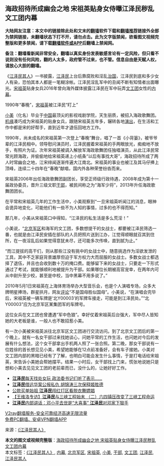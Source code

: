  <h2>海政招待所成幽会之地 宋祖英贴身女侍曝江泽民秽乱文工团内幕</h2> <p class="notice"><b>大陆网友注意：本文中的链接除此处和文末的<a href="https://github.com/bannedbook/fanqiang" >翻墙</a>软件下载和<a href="https://github.com/killgcd/justmysocks/blob/master/README.md">翻墙推荐</a>链接外全部为禁网链接，未翻墙状态下打不开，请勿点击。此为文字版禁闻，欲看图文视频完整版和更多禁闻，请下载<a href="https://github.com/bannedbook/fanqiang">翻墙软件或APP</a>后翻墙上禁闻网。</p><p>备注：翻墙看新闻非常安全，翻墙以真实身份发表敏感言论有一定风险，但只看不说则没有任何风险，翻的人太多，政府管不过来，也不管。信息自由是天赋人权，请放心大胆的翻墙。</b></p>  <div class="entry"> <p>《<span class='wp_keywordlink'><a href="https://www.bannedbook.org/forum2/topic5.html" title="《江泽民其人》" target="_blank">江泽民其人</a></span>》一书披露，<a href="https://www.bannedbook.org/bnews/tag/%e6%b1%9f%e6%b3%bd%e6%b0%91/" class="st_tag internal_tag" rel="tag" title="标签 江泽民 下的日志">江泽民</a>上台后靠腐败和淫乱<span class='wp_keywordlink'><a href="https://www.bannedbook.org/forum24/topic8925.html" title="《治国大道》" target="_blank">治国</a></span>，江泽民到底和多少女人有染，恐怕其本人都是一笔糊涂帐。江泽民淫乱军中的丑闻不断有知情者出面曝光。<span class='wp_keywordlink'><a href="https://www.bannedbook.org/forum2/topic2330.html" title="《国母宋祖英》" target="_blank">宋祖英</a></span>贴身女兵2016年曾向海外媒体披露江泽民在军中玩弄<a href="https://www.bannedbook.org/bnews/tag/%e6%96%87%e5%b7%a5%e5%9b%a2/" class="st_tag internal_tag" rel="tag" title="标签 文工团 下的日志">文工团</a>女性的<span class='wp_keywordlink_affiliate'><a href="https://www.bannedbook.org/bnews/ccpdope/" title="中共高层内幕" target="_blank">内幕</a></span>。</p> <p></p> <p>1990年“春晚”，<a href="https://www.bannedbook.org/bnews/tag/%e5%ae%8b%e7%a5%96%e8%8b%b1/" class="st_tag internal_tag" rel="tag" title="标签 宋祖英 下的日志">宋祖英</a>被江泽民“盯上”</p>  <p><a href="https://www.bannedbook.org/bnews/tag/%E5%B0%8F%E7%BE%8E/" class="st_tag internal_tag" rel="tag" title="标签 小美 下的日志">小美</a>（化名）毕业于<span class='wp_keywordlink_affiliate'><a href="https://www.bannedbook.org/" title="中国" target="_blank">中国</a></span>最顶尖的影视戏剧学院，天生丽质，被招入海政歌舞团。<span class='wp_keywordlink'><a href="https://www.bannedbook.org/forum11/topic248.html" title="禁片：情为何物？生死相许？自由电影《机缘》下载、在线观看" target="_blank">机缘</a></span>凑巧成为宋祖英的贴身女兵，跟随宋祖英五年多，辗转各地<span class='wp_keywordlink_affiliate'><a href="https://zh-cn.shenyunperformingarts.org/" title="演出" target="_blank">演出</a></span>，在生活和工作中都是宋的好帮手，直到近年才退伍回地方工作。</p> <p>1990年，尚未成名的宋祖英第一次登上“春晚”舞台，唱了一首《小背篓》，被爷爷辈的江泽民相中。领导慰问演员时，江泽民握着宋祖英的手两眼放光，痴痴地不放手，有照片为证。次年宋祖英被调入解放军海政歌舞团任独唱演员，从此江泽民常常光顾海政，并偷偷地给宋祖英递上小纸条“以后有事找大哥”，海政招待所成了两人时常幽会之地，江宋绯闻逐渐传遍大江南北。宋祖英的事业也被江及其马仔捧上顶峰，连续二十四年在“春晚”献唱，国内外各种荣誉纷沓而来。</p> <p>宋祖英2006年出任海政歌舞团副团长，享受正师级行政待遇，2008年成为第十一届政协委员，晋升三级文职<a href="https://www.bannedbook.org/bnews/tag/%E5%B9%B2%E9%83%A8/" class="st_tag internal_tag" rel="tag" title="标签 干部 下的日志">干部</a>，被民间称之为“海军少将”，2013年升任海政歌舞团团长。</p>  <p>在平常和宋祖英几年的工作生活中，小美观察到“一旦宋祖英听闻江的消息，眼神会诡异地变化，可能他们有一些不为人知的事情，过多的也不得而知。”</p> <p>那几年，小美从宋祖英口中得知，“江泽民的私生活是多么荒淫！”</p> <p>小美说，“<a href="https://www.bannedbook.org/bnews/tag/%e5%8c%97%e4%ba%ac%e5%86%9b%e5%8c%ba/" class="st_tag internal_tag" rel="tag" title="标签 北京军区 下的日志">北京军区</a>和海军的文工团，多数想提干的女战士，都要被江泽民筛选一番，也就是由江泽民安插在部队的人员把照片送到江办，江觉得顺眼就召其到住所，在一夜淫乱后如果觉得意犹未尽，还可能多次传唤，直到腻为止。”</p>  <p>“而江提拔的高干们，则从那些江没有挑中的女战士中，随意挑选作为淫欲发泄的工具，其中不乏家庭背景雄厚但迫于军方权力大而屈服的女战士。多数女战士都选择了退伍，并且也会收到数十万的掩口费。能够留下来的女战士，只要走一下形式通过了考试，就能够顺利地被提升为干部。如果哪位长期被高官宠幸，在两年内可从中尉升至少校，甚至是中校，当中黑幕不用多说了。”</p> <p>2010年5月1日宋祖英在上海体育场举办大型音乐会，也是个人演唱专场，众多大牌明星捧场，群星拱月，网友<span class='wp_keywordlink_affiliate'><a href="https://www.bannedbook.org/bnews/comments/" title="新闻评论" target="_blank">评论</a></span>“不是国母胜似国母”。小美说，“在演唱会完毕后，宋祖英被一辆车牌是‘北Y00003’的军牌车接走，可能是到江泽民处。”“北Y00003”应为北京军区某集团军的车牌号。</p> <p>这位女兵在文工团也曾遭遇“军中色狼”。幸好仗着宋祖英后台强大，军中尽人皆知她的大老板是谁，一般人也不敢招惹小美。</p>  <p>有一次小美被宋祖英派往北京军区文工团进行交流访问。到了北京文工团后的第一个晚上，就有一名女干部过来找她谈心，问她平常的工作生活，也问她对今后的发展有什么想法，这个女干部拿出手机两人照了一张合照。第二晚，那女干部说有一位姓徐的首长想见见小美，希望她能够在12点前准备好，会有车子接她。小美对文工团内部的黑暗已经有了了解，也明白可能会发生什么事情，于是打电话给宋祖英，宋告诉小美她会帮她摆平。结果一小时后，女干部找上门来，慌张地说她只是想和小美去见见文工团的老前辈而已，没什么的，让她好好工作。</p> <ul class='op-related-articles' title='相关阅读'> <li><a href='https://www.bannedbook.org/bnews/bannedvideo/20201114/1430818.html' target='_blank'><b>江泽民</b>每天找处女玩 政法委书记们听了表示……</a></li> <li><a href='https://www.bannedbook.org/bnews/lifebaike/20201109/1428210.html' target='_blank'><b>江泽民</b>借远华案公报私仇 胡锦涛三次保释姬胜德</a></li> <li><a href='https://www.bannedbook.org/bnews/lifebaike/20201108/1427828.html' target='_blank'>公款买单始祖 <b>江泽民</b>闯红灯区看脱衣舞嫖娼</a></li> <li><a href='https://www.bannedbook.org/bnews/bannedvideo/20201104/1425696.html' target='_blank'>【王维洛专访】<b>江泽民</b>与三峡工程始末 （二）六四镇压改变了三峡工程命运</a></li> <li><a href='https://www.bannedbook.org/bnews/cbnews/20201104/1425655.html' target='_blank'><b>江泽民</b>内部讲话：邓小平去世是“大喜事” <b>江泽民</b>对邓家下狠手</a></li> </ul> <p class="texttj"> <a href="https://www.bannedbook.org/forum23/topic22702.html" target="_blank">V2ray翻墙服务-安全可靠经济高速无限流量</a><br/> <a href="https://github.com/bannedbook/fanqiang/wiki/%E7%A6%81%E9%97%BB%E7%BD%91%E5%AE%89%E5%8D%93%E7%BF%BB%E5%A2%99%E6%96%B0%E9%97%BBAPP" target="_blank">免费PC翻墙、安卓VPN翻墙APP</a></p><p> 来源：<span class='wp_keywordlink'><a href="https://www.bannedbook.org/forum2/topic5.html" title="《江泽民其人》" target="_blank">《江泽民其人》</a></span> </p><a name='sharetosocial'></a>       <div><b>本文的图文或视频完整版</b>：<a href='https://www.bannedbook.org/bnews/cnnews/20201114/1430995.html'>海政招待所成幽会之地 宋祖英贴身女侍曝江泽民秽乱文工团内幕</a></div>  </div><!--END ENTRY--> <div class="postfooter"> <div>本文标签：<a href="https://www.bannedbook.org/bnews/tag/%E3%80%8A%E6%B1%9F%E6%B3%BD%E6%B0%91%E5%85%B6%E4%BA%BA%E3%80%8B/" rel="tag">《江泽民其人》</a>, <a href="https://www.bannedbook.org/bnews/tag/%E5%86%85%E5%B9%95/" rel="tag">内幕</a>, <a href="https://www.bannedbook.org/bnews/tag/%e5%8c%97%e4%ba%ac%e5%86%9b%e5%8c%ba/" rel="tag">北京军区</a>, <a href="https://www.bannedbook.org/bnews/tag/%e5%ae%8b%e7%a5%96%e8%8b%b1/" rel="tag">宋祖英</a>, <a href="https://www.bannedbook.org/bnews/tag/%E5%B0%8F%E7%BE%8E/" rel="tag">小美</a>, <a href="https://www.bannedbook.org/bnews/tag/%E5%B9%B2%E9%83%A8/" rel="tag">干部</a>, <a href="https://www.bannedbook.org/bnews/tag/%e6%96%87%e5%b7%a5%e5%9b%a2/" rel="tag">文工团</a>, <a href="https://www.bannedbook.org/bnews/tag/%e6%b1%9f%e6%b3%bd%e6%b0%91/" rel="tag">江泽民</a>, <a href="https://www.bannedbook.org/bnews/tag/%e6%b1%9f%e6%b3%bd%e6%b0%91%e5%85%b6%e4%ba%ba/" rel="tag">江泽民其人</a></div>  </div><!--END POSTFOOTER--> 